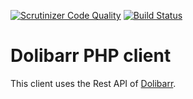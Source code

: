 [![Scrutinizer Code Quality](https://scrutinizer-ci.com/g/laudeco/dolibarr-api-client/badges/quality-score.png?b=master)](https://scrutinizer-ci.com/g/laudeco/dolibarr-api-client/?branch=master)
[![Build Status](https://travis-ci.org/laudeco/dolibarr-api-client.svg?branch=master)](https://travis-ci.org/laudeco/dolibarr-api-client)

# Dolibarr PHP client

This client uses the Rest API of [Dolibarr](https://www.dolibarr.org/). 
